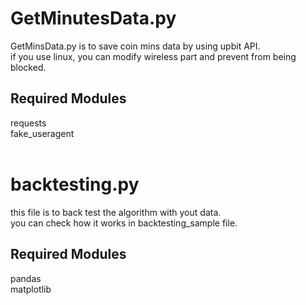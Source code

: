 # GetMinutesData.py
GetMinsData.py is to save coin mins data by using upbit API. <br />
if you use linux, you can modify wireless part and prevent from being blocked.

## Required Modules
requests <br />
fake_useragent
<br />
<br />
# backtesting.py
this file is to back test the algorithm with yout data.<br />
you can check how it works in backtesting_sample file.

## Required Modules
pandas<br />
matplotlib
